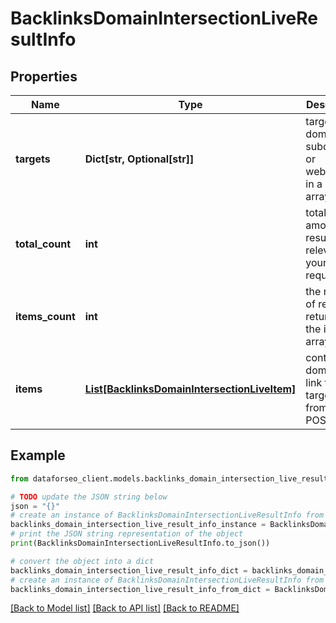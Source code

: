 # BacklinksDomainIntersectionLiveResultInfo


## Properties

Name | Type | Description | Notes
------------ | ------------- | ------------- | -------------
**targets** | **Dict[str, Optional[str]]** | target domains, subdomains or webpages in a POST array | [optional] 
**total_count** | **int** | total amount of results relevant to your request | [optional] 
**items_count** | **int** | the number of results returned in the items array | [optional] 
**items** | [**List[BacklinksDomainIntersectionLiveItem]**](BacklinksDomainIntersectionLiveItem.md) | contains domain that link to all targets from the POST array | [optional] 

## Example

```python
from dataforseo_client.models.backlinks_domain_intersection_live_result_info import BacklinksDomainIntersectionLiveResultInfo

# TODO update the JSON string below
json = "{}"
# create an instance of BacklinksDomainIntersectionLiveResultInfo from a JSON string
backlinks_domain_intersection_live_result_info_instance = BacklinksDomainIntersectionLiveResultInfo.from_json(json)
# print the JSON string representation of the object
print(BacklinksDomainIntersectionLiveResultInfo.to_json())

# convert the object into a dict
backlinks_domain_intersection_live_result_info_dict = backlinks_domain_intersection_live_result_info_instance.to_dict()
# create an instance of BacklinksDomainIntersectionLiveResultInfo from a dict
backlinks_domain_intersection_live_result_info_from_dict = BacklinksDomainIntersectionLiveResultInfo.from_dict(backlinks_domain_intersection_live_result_info_dict)
```
[[Back to Model list]](../README.md#documentation-for-models) [[Back to API list]](../README.md#documentation-for-api-endpoints) [[Back to README]](../README.md)


